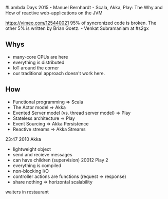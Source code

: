 #Lambda Days 2015 - Manuel Bernhardt - Scala, Akka, Play: The Why and How of reactive web-applications on the JVM

https://vimeo.com/125440021
95% of syncronized code is broken. The other 5% is written by Brian
Goetz. - Venkat Subramaniam at #s2gx
## Whys
 - many-core CPUs are here
 - everything is distributed
 - IoT around the corner
 - our traditional approach doesn't work here.

## How
 - Functional programming => Scala
 - The Actor model => Akka
 - Evented Server model (vs. thread server model) => Play
 - Stateless architecture => Play
 - Event Sourcing => Akka Persistence
 - Reactive streams => Akka Streams

23:47
2010 Akka
 - lightweight object
 - send and recieve messages
 - can have children (supervision)
20012 Play 2
 - everything is compiled
 - non-blocking I/O
 - controller actions are functions (request => response)
 - share nothing => horizontal scalability

waiters in restaurant

